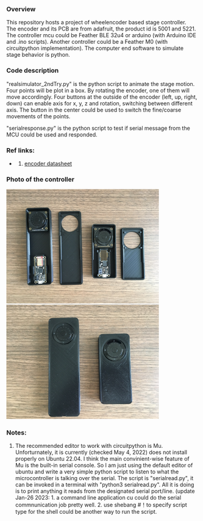 ### Overview
This repository hosts a project of wheelencoder based stage controller. <br />
The encoder and its PCB are from adafruit, the product id is 5001 and 5221. 
The controller mcu could be Feather BLE 32u4 or arduino (with Arduino IDE and .ino scripts). 
Another controller could be a Feather M0 (with circuitpython implementation). 
The computer end software to simulate stage behavior is python.

### Code description
"realsimulator_2ndTry.py" is the python script to animate the stage motion. Four points will be plot in a box. By rotating the encoder, one of them will move accordingly. Four buttons at the outside of the encoder (left, up, right, down) can enable axis for x, y, z and rotation, switching between different axis. The button in the center could be used to switch the fine/coarse movements of the points.

"serialresponse.py" is the python script to test if serial message from the MCU could be used and responded.

### Ref links:
- 1. [encoder datasheet](https://cdn-learn.adafruit.com/assets/assets/000/104/942/original/tsw.pdf?1633105183)
### Photo of the controller
<img src="IMG_2930.JPG" height="300"/></a>
<img src="IMG_2931.JPG" height="300"/></a>

### Notes: 
1. The recommended editor to work with circuitpython is Mu. Unforturnately, it is currently (checked May 4, 2022) does not install properly on Ubuntu 22.04. I think the main convinient-wise feature of Mu is the built-in serial console. So I am just using the default editor of ubuntu and write a very simple python script to listen to what the microcontroller is talking over the serial. The script is "serialread.py", it can be invoked in a terminal with "python3 serialread.py". All it is doing is to print anything it reads from the designated serial port/line. (update Jan-26 2023: 1. a command line application cu could do the serial commnunication job pretty well. 2. use shebang #！to specify script type for the shell could be another way to run the script. 
